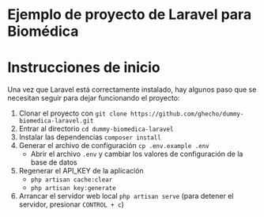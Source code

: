 # Ejemplo de proyecto de Laravel para Biomédica

# Instrucciones de inicio
Una vez que Laravel está correctamente instalado, hay algunos paso que se necesitan seguir para dejar funcionando el proyecto:

1. Clonar el proyecto con `git clone https://github.com/ghecho/dummy-biomedica-laravel.git`
2. Entrar al directorio `cd dummy-biomedica-laravel`
3. Instalar las dependencias `composer install`
4. Generar el archivo de configuración `cp .env.example .env`
	- Abrir el archivo `.env` y cambiar los valores de configuración de la base de datos
5. Regenerar el API_KEY de la aplicación
	- `php artisan cache:clear`
	- `php artisan key:generate`
6. Arrancar el servidor web local `php artisan serve` (para detener el servidor, presionar `CONTROL + c`)
